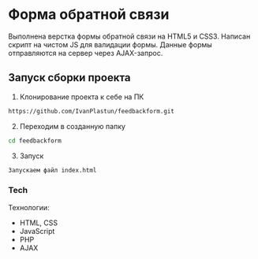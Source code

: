 ﻿# Форма обратной связи

Выполнена верстка формы обратной связи на HTML5 и CSS3. Написан скрипт на чистом JS для валидации формы. Данные формы отправляются на сервер через AJAX-запрос.

## Запуск сборки проекта
1. Клонирование проекта к себе на ПК               
```sh
https://github.com/IvanPlastun/feedbackform.git
```

2. Переходим в созданную папку
```sh
cd feedbackform
```

3. Запуск
```sh
Запускаем файл index.html
```

### Tech
Технологии:
* HTML, CSS
* JavaScript
* PHP
* AJAX